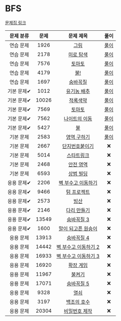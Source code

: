 # BFS

[문제집 링크](https://www.acmicpc.net/workbook/view/7313)

| 문제 분류 | 문제 | 문제 제목 | 풀이 |
| :--: | :--: | :--: | :--: |
| 연습 문제 | 1926 | [그림](https://www.acmicpc.net/problem/1926) | [풀이](./그림.cpp) |
| 연습 문제 | 2178 | [미로 탐색](https://www.acmicpc.net/problem/2178) | [풀이](./미로탐색.cpp) |
| 연습 문제 | 7576 | [토마토](https://www.acmicpc.net/problem/7576) | [풀이](./토마토.cpp) |
| 연습 문제 | 4179 | [불!](https://www.acmicpc.net/problem/4179) | [풀이](./불!.cpp) |
| 연습 문제 | 1697 | [숨바꼭질](https://www.acmicpc.net/problem/1697) | [풀이](./숨바꼭질.cpp) |
| 기본 문제✔ | 1012 | [유기농 배추](https://www.acmicpc.net/problem/1012) | [풀이](./유기농배추.cpp) |
| 기본 문제✔ | 10026 | [적록색약](https://www.acmicpc.net/problem/10026) | [풀이](./적록색약.cpp) |
| 기본 문제✔ | 7569 | [토마토](https://www.acmicpc.net/problem/7569) | [풀이](./토마토3D.cpp) |
| 기본 문제✔ | 7562 | [나이트의 이동](https://www.acmicpc.net/problem/7562) | [풀이](./나이트의_이동.cpp) |
| 기본 문제✔ | 5427 | [불](https://www.acmicpc.net/problem/5427) | [풀이](./불.cpp) |
| 기본 문제 | 2583 | [영역 구하기](https://www.acmicpc.net/problem/2583) | [풀이](./영역구하기.cpp) |
| 기본 문제 | 2667 | [단지번호붙이기](https://www.acmicpc.net/problem/2667) | ❌ |
| 기본 문제 | 5014 | [스타트링크](https://www.acmicpc.net/problem/5014) | ❌ |
| 기본 문제 | 2468 | [안전 영역](https://www.acmicpc.net/problem/2468) | ❌ |
| 기본 문제 | 6593 | [상범 빌딩](https://www.acmicpc.net/problem/6593) | ❌ |
| 응용 문제✔ | 2206 | [벽 부수고 이동하기](https://www.acmicpc.net/problem/2206) | ❌ |
| 응용 문제✔ | 9466 | [텀 프로젝트](https://www.acmicpc.net/problem/9466) | ❌ |
| 응용 문제✔ | 2573 | [빙산](https://www.acmicpc.net/problem/2573) | ❌ |
| 응용 문제✔ | 2146 | [다리 만들기](https://www.acmicpc.net/problem/2146) | ❌ |
| 응용 문제✔ | 13549 | [숨바꼭질 3](https://www.acmicpc.net/problem/13549) | ❌ |
| 응용 문제✔ | 1600 | [말이 되고픈 원숭이](https://www.acmicpc.net/problem/1600) | ❌ |
| 응용 문제 | 13913 | [숨바꼭질 4](https://www.acmicpc.net/problem/13913) | ❌ |
| 응용 문제 | 14442 | [벽 부수고 이동하기 2](https://www.acmicpc.net/problem/14442) | ❌ |
| 응용 문제 | 16933 | [벽 부수고 이동하기 3](https://www.acmicpc.net/problem/16933) | ❌ |
| 응용 문제 | 16920 | [확장 게임](https://www.acmicpc.net/problem/16920) | ❌ |
| 응용 문제 | 11967 | [불켜기](https://www.acmicpc.net/problem/11967) | ❌ |
| 응용 문제 | 17071 | [숨바꼭질 5](https://www.acmicpc.net/problem/17071) | ❌ |
| 응용 문제 | 9328 | [열쇠](https://www.acmicpc.net/problem/9328) | ❌ |
| 응용 문제 | 3197 | [백조의 호수](https://www.acmicpc.net/problem/3197) | ❌ |
| 응용 문제 | 20304 | [비밀번호 제작](https://www.acmicpc.net/problem/20304) | ❌ |